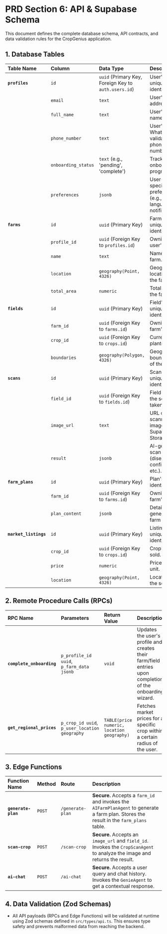 # PRD Section 6: API & Supabase Schema

This document defines the complete database schema, API contracts, and data validation rules for the CropGenius application.

## 1. Database Tables

| Table Name | Column | Data Type | Description |
| :--- | :--- | :--- | :--- |
| **`profiles`** | `id` | `uuid` (Primary Key, Foreign Key to `auth.users.id`) | User's unique identifier. |
| | `email` | `text` | User's email address. |
| | `full_name` | `text` | User's full name. |
| | `phone_number` | `text` | User's WhatsApp-validated phone number. |
| | `onboarding_status` | `text` (e.g., 'pending', 'complete') | Tracks user's onboarding progress. |
| | `preferences` | `jsonb` | User-specific preferences (e.g., language, notifications). |
| **`farms`** | `id` | `uuid` (Primary Key) | Farm's unique identifier. |
| | `profile_id` | `uuid` (Foreign Key to `profiles.id`) | Owning user's ID. |
| | `name` | `text` | Name of the farm. |
| | `location` | `geography(Point, 4326)` | Geographic location of the farm. |
| | `total_area` | `numeric` | Total area of the farm. |
| **`fields`** | `id` | `uuid` (Primary Key) | Field's unique identifier. |
| | `farm_id` | `uuid` (Foreign Key to `farms.id`) | Owning farm's ID. |
| | `crop_id` | `uuid` (Foreign Key to `crops.id`) | Currently planted crop. |
| | `boundaries` | `geography(Polygon, 4326)` | Geographic boundaries of the field. |
| **`scans`** | `id` | `uuid` (Primary Key) | Scan's unique identifier. |
| | `field_id` | `uuid` (Foreign Key to `fields.id`) | Field where the scan was taken. |
| | `image_url` | `text` | URL of the scanned image in Supabase Storage. |
| | `result` | `jsonb` | AI-generated scan result (disease, confidence, etc.). |
| **`farm_plans`** | `id` | `uuid` (Primary Key) | Plan's unique identifier. |
| | `farm_id` | `uuid` (Foreign Key to `farms.id`) | Owning farm's ID. |
| | `plan_content` | `jsonb` | Detailed AI-generated farm plan. |
| **`market_listings`** | `id` | `uuid` (Primary Key) | Listing's unique identifier. |
| | `crop_id` | `uuid` (Foreign Key to `crops.id`) | Crop being sold. |
| | `price` | `numeric` | Price per unit. |
| | `location` | `geography(Point, 4326)` | Location of the seller. |

## 2. Remote Procedure Calls (RPCs)

| RPC Name | Parameters | Return Value | Description |
| :--- | :--- | :--- | :--- |
| **`complete_onboarding`** | `p_profile_id uuid`, `p_farm_data jsonb` | `void` | Updates the user's profile and creates their farm/field entries upon completion of the onboarding wizard. |
| **`get_regional_prices`** | `p_crop_id uuid`, `p_user_location geography` | `TABLE(price numeric, location geography)` | Fetches market prices for a specific crop within a certain radius of the user. |

## 3. Edge Functions

| Function Name | Method | Route | Description |
| :--- | :--- | :--- | :--- |
| **`generate-plan`** | `POST` | `/generate-plan` | **Secure.** Accepts a `farm_id` and invokes the `AIFarmPlanAgent` to generate a farm plan. Stores the result in the `farm_plans` table. |
| **`scan-crop`** | `POST` | `/scan-crop` | **Secure.** Accepts an `image_url` and `field_id`. Invokes the `CropScanAgent` to analyze the image and returns the result. |
| **`ai-chat`** | `POST` | `/ai-chat` | **Secure.** Accepts a user query and chat history. Invokes the `GenieAgent` to get a contextual response. |

## 4. Data Validation (Zod Schemas)

- All API payloads (RPCs and Edge Functions) will be validated at runtime using Zod schemas defined in `src/types/api.ts`. This ensures type safety and prevents malformed data from reaching the backend.

